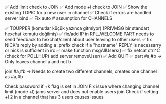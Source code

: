 ✅ Add limit check to JOIN
✅ Add mode +i check to JOIN
✅ Show the existing TOPIC for a new user in channel
✅ Check if errors are handled server bind
✅ Fix auto # assumption for CHANNELS

✅ TOUPPER (komutlar küçük yazınca gitmiyor) (PRIVMSG bir standart hexchat komutu değilmiş)
✅ fix/add IP in RPL_WELCOME
PART needs to send feedback to hexchat/client about user leaving to other users
✅ fix NICK's reply by adding a :prefix
check if a "hostname" REPLY is necessarry or nick is sufficient in irc
✅ make function msgAllUsers()
✅ fix netcat ctrl^C (check for POLLHUP) add server.removeUser()
✅ Add QUIT
✅ part #a,#b -> Only leaves channel a and not b


join #a,#b -> Needs to create two different channels, creates one channel as #a,#b

Check password if +k flag is set in JOIN
Fix issue where changing channel limit (mode +l) jams server and does not enable users join
Check if setting +l 2 in a channel that has 3 users causes issues
